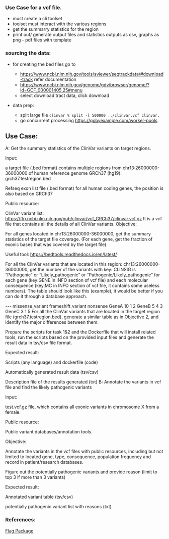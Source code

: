 ### Use Case for a vcf file.

- must create a cli toolset
- toolset must interact with the various regions
- get the summarry statistics for the region
- print out/ generate output files and statistics outputs as csv, graphs as png - pdf files with template

### sourcing the data:

- for creating the bed files go to

  - https://www.ncbi.nlm.nih.gov/tools/sviewer/seqtrackdata/#download-track refer documentation
  - https://www.ncbi.nlm.nih.gov/genome/gdv/browser/genome/?id=GCF_000001405.25#menu
  - select download tract data, click download

- data prep:
  - split large file `clinvar % split -l 500000 ../clinvar.vcf clinvar.`
  - go concurrent processing https://gobyexample.com/worker-pools

## Use Case:

A: Get the summary statistics of the ClinVar variants on target regions.

Input:

a target file (.bed format) contains multiple regions from chr13:26000000-36000000 of human reference genome GRCh37 (hg19): grch37.testregion.bed

Refseq exon list file (.bed format) for all human coding genes, the position is also based on GRCh37

Public resource:

ClinVar variant list: https://ftp.ncbi.nlm.nih.gov/pub/clinvar/vcf_GRCh37/clinvar.vcf.gz It is a vcf file that contains all the details of all ClinVar variants.
Objective:

For all genes located in chr13:26000000-36000000, get the summary statistics of the target file coverage. (For each gene, get the fraction of exonic bases that was covered by the target file)

Useful tool: https://bedtools.readthedocs.io/en/latest/

For all the ClinVar variants that are located in this region: chr13:26000000-36000000, get the number of the variants with key: CLINSIG is “Pathogenic” or “Likely_pathogenic” or “Pathogenic/Likely_pathogenic” for each gene (key:GENE in INFO section of vcf file) and each molecular consequence (key:MC in INFO section of vcf file, it contains some useless numbers). The table should look like this (example), it would be better if you can do it through a database approach.

--- missense_variant frameshift_variant nonsense
GeneA 10 1 2
GeneB 5 4 3
GeneC 3 1 5
For all the ClinVar variants that are located in the target region file (grch37.testregion.bed), generate a similar table as in Objective 2, and identify the major differences between them.

Prepare the scripts for task 1&2 and the Dockerfile that will install related tools, run the scripts based on the provided input files and generate the result data in tsv/csv file format.

Expected result:

Scripts (any language) and dockerfile (code)

Automatically generated result data (tsv/csv)

Description file of the results generated (txt)
B: Annotate the variants in vcf file and find the likely pathogenic variants

Input:

test.vcf.gz file, which contains all exonic variants in chromosome X from a female.

Public resource:

Public variant databases/annotation tools.

Objective:

Annotate the variants in the vcf files with public resources, including but not limited to located gene, type, consequence, population frequency and record in patient/research databases.

Figure out the potentially pathogenic variants and provide reason (limit to top 3 if more than 3 variants)

Expected result:

Annotated variant table (tsv/csv)

potentially pathogenic variant list with reasons (txt)

### References:
[Flag Package](https://www.digitalocean.com/community/tutorials/how-to-use-the-flag-package-in-go)
